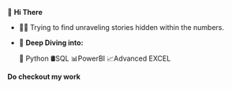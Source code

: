 👋 **Hi There**
- 🕵🏻 Trying to find unraveling stories hidden within the numbers.
- 💞️ **Deep Diving into:**

  🐉 Python
  🛢SQL
  📊PowerBI
  📈Advanced EXCEL
  
**Do checkout my work**
<!---
Shubhanshi-chauhan/Shubhanshi-chauhan is a ✨ special ✨ repository because its `README.md` (this file) appears on your GitHub profile.
You can click the Preview link to take a look at your changes.
--->
